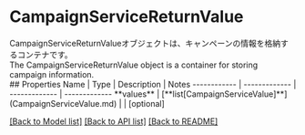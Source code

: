 # CampaignServiceReturnValue

<div lang=\"ja\">CampaignServiceReturnValueオブジェクトは、キャンペーンの情報を格納するコンテナです。</div> <div lang=\"en\">The CampaignServiceReturnValue object is a container for storing campaign information.</div> 
## Properties
Name | Type | Description | Notes
------------ | ------------- | ------------- | -------------
**values** | [**list[CampaignServiceValue]**](CampaignServiceValue.md) |  | [optional] 

[[Back to Model list]](../README.md#documentation-for-models) [[Back to API list]](../README.md#documentation-for-api-endpoints) [[Back to README]](../README.md)


